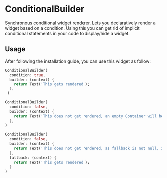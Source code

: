# ConditionalBuilder

Synchronous conditional widget renderer. Lets you declaratively render a widget based on a condition. Using this you can get rid of
implicit conditional statements in your code to display/hide a widget.

## Usage

After following the installation guide, you can use this widget as follow:

```dart
ConditionalBuilder(
  condition: true,
  builder: (context) {
    return Text('This gets rendered');
  },
 )

ConditionalBuilder(
  condition: false,
  builder: (context) {
    return Text('This does not get rendered, an empty Container will be rendered');
  },
)

ConditionalBuilder(
  condition: false,
  builder: (context) {
    return Text('This does not get rendered, as fallback is not null, it is used to render the fallback widget.');
  },
  fallback: (context) {
    return Text('This gets rendered');
  }
)
```
